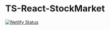 # TS-React-StockMarket
[![Netlify Status](https://api.netlify.com/api/v1/badges/9f7e182b-c0c0-4068-8021-4008349e29c7/deploy-status)](https://app.netlify.com/sites/naughty-hawking-a390d4/deploys)
